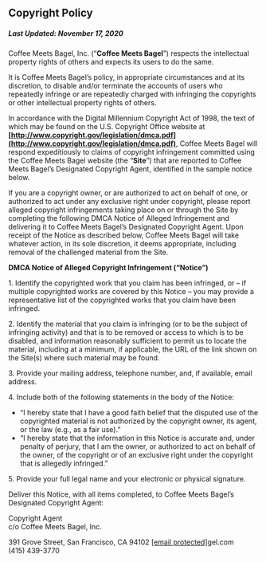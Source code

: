 Copyright Policy
----------------

##### Last Updated: November 17, 2020

Coffee Meets Bagel, Inc. (“**Coffee Meets Bagel**”) respects the intellectual property rights of others and expects its users to do the same.

It is Coffee Meets Bagel’s policy, in appropriate circumstances and at its discretion, to disable and/or terminate the accounts of users who repeatedly infringe or are repeatedly charged with infringing the copyrights or other intellectual property rights of others.

In accordance with the Digital Millennium Copyright Act of 1998, the text of which may be found on the U.S. Copyright Office website at **[http://www.copyright.gov/legislation/dmca.pdf](http://www.copyright.gov/legislation/dmca.pdf)**, Coffee Meets Bagel will respond expeditiously to claims of copyright infringement committed using the Coffee Meets Bagel website (the “**Site**”) that are reported to Coffee Meets Bagel’s Designated Copyright Agent, identified in the sample notice below.

If you are a copyright owner, or are authorized to act on behalf of one, or authorized to act under any exclusive right under copyright, please report alleged copyright infringements taking place on or through the Site by completing the following DMCA Notice of Alleged Infringement and delivering it to Coffee Meets Bagel’s Designated Copyright Agent. Upon receipt of the Notice as described below, Coffee Meets Bagel will take whatever action, in its sole discretion, it deems appropriate, including removal of the challenged material from the Site.

**DMCA Notice of Alleged Copyright Infringement (“Notice”)**

1\. Identify the copyrighted work that you claim has been infringed, or – if multiple copyrighted works are covered by this Notice – you may provide a representative list of the copyrighted works that you claim have been infringed.

2\. Identify the material that you claim is infringing (or to be the subject of infringing activity) and that is to be removed or access to which is to be disabled, and information reasonably sufficient to permit us to locate the material, including at a minimum, if applicable, the URL of the link shown on the Site(s) where such material may be found.

3\. Provide your mailing address, telephone number, and, if available, email address.

4\. Include both of the following statements in the body of the Notice:

* “I hereby state that I have a good faith belief that the disputed use of the copyrighted material is not authorized by the copyright owner, its agent, or the law (e.g., as a fair use).”
* “I hereby state that the information in this Notice is accurate and, under penalty of perjury, that I am the owner, or authorized to act on behalf of the owner, of the copyright or of an exclusive right under the copyright that is allegedly infringed.”

5\. Provide your full legal name and your electronic or physical signature.

Deliver this Notice, with all items completed, to Coffee Meets Bagel’s Designated Copyright Agent:

Copyright Agent  
c/o Coffee Meets Bagel, Inc.

391 Grove Street, San Francisco, CA 94102 [\[email protected\]](https://coffeemeetsbagel.com/cdn-cgi/l/email-protection)gel.com  
(415) 439-3770